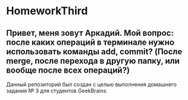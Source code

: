 # HomeworkThird
Привет, меня зовут Аркадий. Мой вопрос: после каких операций в терминале нужно использовать команды add, commit? (После merge, после перехода в другую папку, или вообще после всех операций?) 
---

Данный репозиторий был создан с целью выполнения домашнего задания № 3 для студентов GeekBrains.
